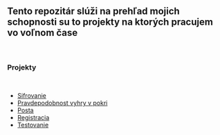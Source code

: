 ## Tento repozitár slúži na prehľad mojich schopnosti su to projekty na ktorých pracujem vo voľnom čase 
<br/>

### Projekty
<br/>

- [Sifrovanie](https://github.com/MatusFercak/Python/tree/main/Encryption)
- [Pravdepodobnost vyhry v pokri](https://github.com/MatusFercak/Python/tree/main/Poker-chances)
- [Posta](https://github.com/MatusFercak/Python/tree/main/Post)
- [Registracia](https://github.com/MatusFercak/Python/tree/main/Registracia)
- [Testovanie](https://github.com/MatusFercak/Python/tree/main/Testovanie)







